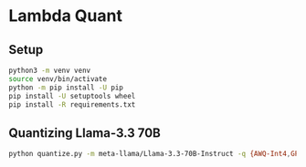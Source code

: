 # Lambda Quant

## Setup

```bash
python3 -m venv venv
source venv/bin/activate
python -m pip install -U pip
pip install -U setuptools wheel
pip install -R requirements.txt
```

## Quantizing Llama-3.3 70B

```bash
python quantize.py -m meta-llama/Llama-3.3-70B-Instruct -q {AWQ-Int4,GPTQ-Int4,GPTQ-Int8,Static-F8,Dynamic-F8}
```
